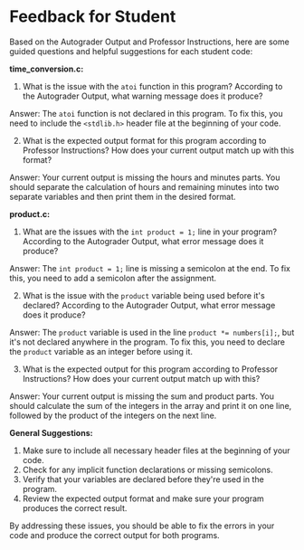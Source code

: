 # Feedback for Student

Based on the Autograder Output and Professor Instructions, here are some guided questions and helpful suggestions for each student code:

**time_conversion.c:**

1. What is the issue with the `atoi` function in this program? According to the Autograder Output, what warning message does it produce?

Answer: The `atoi` function is not declared in this program. To fix this, you need to include the `<stdlib.h>` header file at the beginning of your code.

2. What is the expected output format for this program according to Professor Instructions? How does your current output match up with this format?

Answer: Your current output is missing the hours and minutes parts. You should separate the calculation of hours and remaining minutes into two separate variables and then print them in the desired format.

**product.c:**

1. What are the issues with the `int product = 1;` line in your program? According to the Autograder Output, what error message does it produce?

Answer: The `int product = 1;` line is missing a semicolon at the end. To fix this, you need to add a semicolon after the assignment.

2. What is the issue with the `product` variable being used before it's declared? According to the Autograder Output, what error message does it produce?

Answer: The `product` variable is used in the line `product *= numbers[i];`, but it's not declared anywhere in the program. To fix this, you need to declare the `product` variable as an integer before using it.

3. What is the expected output for this program according to Professor Instructions? How does your current output match up with this?

Answer: Your current output is missing the sum and product parts. You should calculate the sum of the integers in the array and print it on one line, followed by the product of the integers on the next line.

**General Suggestions:**

1. Make sure to include all necessary header files at the beginning of your code.
2. Check for any implicit function declarations or missing semicolons.
3. Verify that your variables are declared before they're used in the program.
4. Review the expected output format and make sure your program produces the correct result.

By addressing these issues, you should be able to fix the errors in your code and produce the correct output for both programs.

